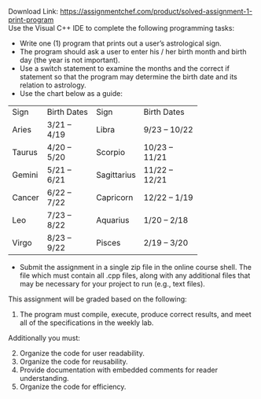 Download Link: https://assignmentchef.com/product/solved-assignment-1-print-program
<br>
Use the Visual C++ IDE to complete the following programming tasks:

<ul>

 <li>Write one (1) program that prints out a user’s astrological sign.</li>

 <li>The program should ask a user to enter his / her birth month and birth day (the year is not important).</li>

 <li>Use a switch statement to examine the months and the correct if statement so that the program may determine the birth date and its relation to astrology.</li>

 <li>Use the chart below as a guide:</li>

</ul>

<table>

 <tbody>

  <tr>

   <td width="55">Sign</td>

   <td width="84">Birth Dates</td>

   <td width="72">Sign</td>

   <td width="102">Birth Dates</td>

  </tr>

  <tr>

   <td width="55">Aries</td>

   <td width="84">3/21 – 4/19</td>

   <td width="72">Libra</td>

   <td width="102">9/23 – 10/22</td>

  </tr>

  <tr>

   <td width="55">Taurus</td>

   <td width="84">4/20 – 5/20</td>

   <td width="72">Scorpio</td>

   <td width="102">10/23 – 11/21</td>

  </tr>

  <tr>

   <td width="55">Gemini</td>

   <td width="84">5/21 – 6/21</td>

   <td width="72">Sagittarius</td>

   <td width="102">11/22 – 12/21</td>

  </tr>

  <tr>

   <td width="55">Cancer</td>

   <td width="84">6/22 – 7/22</td>

   <td width="72">Capricorn</td>

   <td width="102">12/22 – 1/19</td>

  </tr>

  <tr>

   <td width="55">Leo</td>

   <td width="84">7/23 – 8/22</td>

   <td width="72">Aquarius</td>

   <td width="102">1/20 – 2/18</td>

  </tr>

  <tr>

   <td width="55">Virgo</td>

   <td width="84">8/23 – 9/22</td>

   <td width="72">Pisces</td>

   <td width="102">2/19 – 3/20</td>

  </tr>

 </tbody>

</table>

<ul>

 <li>Submit the assignment in a single zip file in the online course shell. The file which must contain all .cpp files, along with any additional files that may be necessary for your project to run (e.g., text files).</li>

</ul>

This assignment will be graded based on the following:

<ol>

 <li>The program must compile, execute, produce correct results, and meet all of the specifications in the weekly lab.</li>

</ol>

Additionally you must:

<ol start="2">

 <li>Organize the code for user readability.</li>

 <li>Organize the code for reusability.</li>

 <li>Provide documentation with embedded comments for reader understanding.</li>

 <li>Organize the code for efficiency.</li>

</ol>